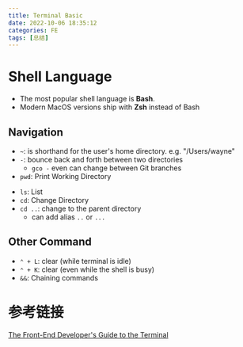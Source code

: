 ```yaml
---
title: Terminal Basic
date: 2022-10-06 18:35:12
categories: FE
tags: [总结]
---
```


# Shell Language
- The most popular shell language is **Bash**.
- Modern MacOS versions ship with **Zsh** instead of Bash

## Navigation
- `~`: is shorthand for the user's home directory. e.g. "/Users/wayne"
- `-`: bounce back and forth between two directories
	- `gco -` even can change between Git branches
- `pwd`: Print Working Directory
<!-- more -->
- `ls`: List
- `cd`: Change Directory
- `cd ..`: change to the parent directory
	- can add alias `..` or `...`

## Other Command
- `⌃ + L`: clear (while terminal is idle)
- `⌃ + K`: clear (even while the shell is busy)
- `&&`: Chaining commands


# 参考链接
[The Front-End Developer's Guide to the Terminal](https://www.joshwcomeau.com/javascript/terminal-for-js-devs/)
